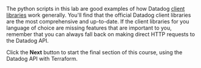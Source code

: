 The python scripts in this lab are good examples of how Datadog [client libraries](https://docs.datadoghq.com/developers/libraries/) work generally. You'll find that the official Datadog client libraries are the most comprehensive and up-to-date. If the client libraries for you language of choice are missing features that are important to you, remember that you can always fall back on making direct HTTP requests to the Datadog API.

Click the **Next** button to start the final section of this course, using the Datadog API with Terraform.